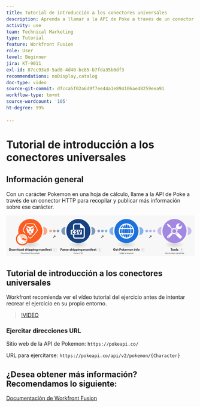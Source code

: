 ```yaml
---
title: Tutorial de introducción a los conectores universales
description: Aprenda a llamar a la API de Poke a través de un conector HTTP para recopilar y publicar información sobre un carácter Pokemon, todo en  [!DNL Adobe Workfront Fusion].
activity: use
team: Technical Marketing
type: Tutorial
feature: Workfront Fusion
role: User
level: Beginner
jira: KT-9011
exl-id: 87cc93a0-5ad8-4d40-bc85-b7fda35b0df3
recommendations: noDisplay,catalog
doc-type: video
source-git-commit: dfcca5f02a6d9f7ee44a1e894106ae48259eea91
workflow-type: tm+mt
source-wordcount: '105'
ht-degree: 99%

---
```


# Tutorial de introducción a los conectores universales

## Información general

Con un carácter Pokemon en una hoja de cálculo, llame a la API de Poke a través de un conector HTTP para recopilar y publicar más información sobre ese carácter.

![Una imagen del escenario de Fusion](assets/universal-connectors-and-routing-1.png)

## Tutorial de introducción a los conectores universales

Workfront recomienda ver el vídeo tutorial del ejercicio antes de intentar recrear el ejercicio en su propio entorno.

>[!VIDEO](https://video.tv.adobe.com/v/335270/?quality=12&learn=on&enablevpops)

### Ejercitar direcciones URL

Sitio web de la API de Pokemon: `https://pokeapi.co/`

URL para ejercitarse: `https://pokeapi.co/api/v2/pokemon/{Character}`


## ¿Desea obtener más información? Recomendamos lo siguiente:

[Documentación de Workfront Fusion](https://experienceleague.adobe.com/es/docs/workfront-fusion/using/get-started-with-fusion/understand-workfront-fusion/workfront-fusion-overview)
